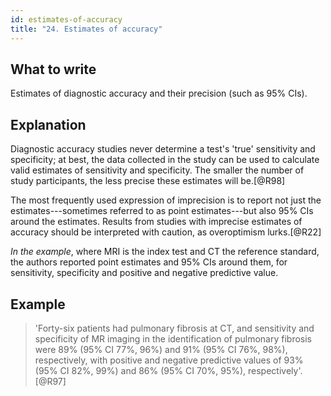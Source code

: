 ```yaml
---
id: estimates-of-accuracy
title: "24. Estimates of accuracy"
---
```

## What to write

Estimates of diagnostic accuracy and their precision (such as 95% CIs).

## Explanation

Diagnostic accuracy studies never determine a test\'s
'true' sensitivity and specificity; at best, the data collected in the
study can be used to calculate valid estimates of sensitivity and
specificity. The smaller the number of study participants, the less
precise these estimates will be.[@R98]

The most frequently used expression of imprecision is to report not just
the estimates---sometimes referred to as point estimates---but also 95%
CIs around the estimates. Results from studies with imprecise estimates
of accuracy should be interpreted with caution, as overoptimism
lurks.[@R22]

*In the example*, where MRI is the index test and CT the reference
standard, the authors reported point estimates and 95% CIs around them,
for sensitivity, specificity and positive and negative predictive value.

## Example

> 'Forty-six patients had pulmonary fibrosis at CT, and
sensitivity and specificity of MR imaging in the identification of
pulmonary fibrosis were 89% (95% CI 77%, 96%) and 91% (95% CI 76%, 98%),
respectively, with positive and negative predictive values of 93% (95%
CI 82%, 99%) and 86% (95% CI 70%, 95%), respectively'.[@R97]
